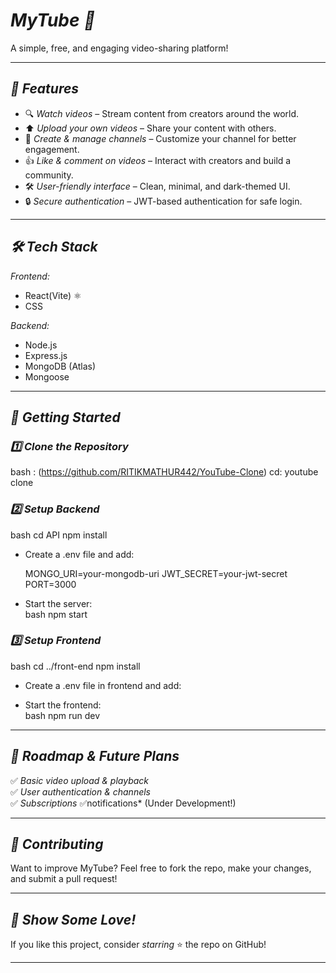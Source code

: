 # *MyTube 🎥*  
A simple, free, and engaging video-sharing platform!    

---

## *📌 Features*  
- 🔍 *Watch videos* – Stream content from creators around the world.  
- ⬆️ *Upload your own videos* – Share your content with others.  
- 🎨 *Create & manage channels* – Customize your channel for better engagement.  
- 👍 *Like & comment on videos* – Interact with creators and build a community.  
- 🛠️ *User-friendly interface* – Clean, minimal, and dark-themed UI.  
- 🔒 *Secure authentication* – JWT-based authentication for safe login.  

---

## *🛠️ Tech Stack*  
*Frontend:*  
- React(Vite) ⚛️  
-  CSS  

*Backend:*  
- Node.js  
- Express.js  
- MongoDB (Atlas)  
- Mongoose   

---

## *🚀 Getting Started*  

### *1️⃣ Clone the Repository*  
bash : (https://github.com/RITIKMATHUR442/YouTube-Clone)
cd: youtube clone


### *2️⃣ Setup Backend*  
bash
cd API
npm install

- Create a .env file and add:  
  
  MONGO_URI=your-mongodb-uri
  JWT_SECRET=your-jwt-secret
  PORT=3000
  
- Start the server:  
  bash
  npm start
  

### *3️⃣ Setup Frontend*  
bash
cd ../front-end
npm install

- Create a .env file in frontend and add:  
  
  
- Start the frontend:  
  bash
  npm run dev
  

---

## *📢 Roadmap & Future Plans*  
✅ *Basic video upload & playback*  
✅ *User authentication & channels*  
✅ *Subscriptions*
✅notifications* (Under Development!)    

---

## *🙌 Contributing*  
Want to improve MyTube? Feel free to fork the repo, make your changes, and submit a pull request!  

---

## *🌟 Show Some Love!*  
If you like this project, consider *starring* ⭐ the repo on GitHub!  

---